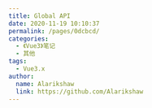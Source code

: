 ```yaml
---
title: Global API
date: 2020-11-19 10:10:37
permalink: /pages/0dcbcd/
categories:
  - 《Vue3》笔记
  - 其他
tags: 
  - Vue3.x 
author: 
  name: Alarikshaw
  link: https://github.com/Alarikshaw
---
```

